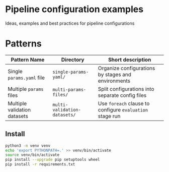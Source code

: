 # Pipeline configuration examples 
Ideas, examples and best practices for pipeline configurations
# Patterns

|Pattern Name | Directory | Short description| 
| --- | --- | --- |
| Single `params.yaml` file  | `single-params-yaml/` | Organize configurations by stages and environments |
| Multiple `params` files  |  `multi-params-files/` | Split configurations into separate config files |
| Multiple validation datasets  |  `multi-validation-datasets/` | Use `foreach` clause to configure `evaluation` stage run |


## Install

```bash
python3 -m venv venv
echo 'export PYTHONPATH=.' >> venv/bin/activate
source venv/bin/activate
pip install --upgrade pip setuptools wheel
pip install -r requirements.txt
```
